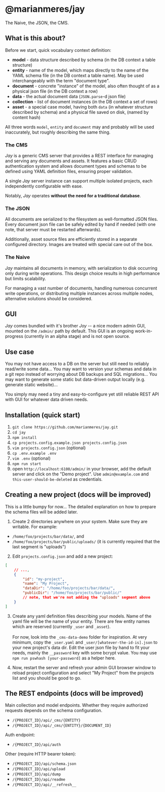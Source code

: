 # @marianmeres/jay

The Naive, the JSON, the CMS.

## What is this about?

Before we start, quick vocabulary context definition:

- **model** - data structure described by schema (in the DB context a table structure)
- **entity** - name of the model, which maps directly to the name of the YAML schema file (in the DB context a table name). May be used interchangeably with the term "document type".
- **document** - concrete "instance" of the model, also often thought of as a physical json file (in the DB context a row)
- **data** - the actual document data (`JSON.parse`-d json file)
- **collection** - list of document instances (in the DB context a set of rows)
- **asset** - a special case model, having both `data` (in whatever structure described by schema) and a physical file saved on disk, (named by content hash)

All three words `model`, `entity` and `document` may and probably will be used inaccurately, but roughly describing the same thing.

### The CMS

_Jay_ is a generic CMS server that provides a REST interface for managing and serving any documents and assets. It features a basic CRUD authentication system and allows document types and schemas to be defined using YAML definition files, ensuring proper validation.

A single _Jay_ server instance can support multiple isolated projects, each independently configurable with ease.

Notably, _Jay_ operates **without the need for a traditional database**.

### The JSON

All documents are serialized to the filesystem as well-formatted JSON files. Every document json file can be safely edited by hand if needed (with one note, that server must be restarted afterwards).

Additionally, asset source files are efficiently stored in a separate configured directory. Images are treated with special care out of the box.

### The Naive

_Jay_ maintains all documents in memory, with serialization to disk occurring only during write operations. This design choice results in high performance but limits scalability.

For managing a vast number of documents, handling numerous concurrent write operations, or distributing multiple instances across multiple nodes, alternative solutions should be considered.

## GUI

_Jay_ comes bundled with it's brother _Joy_ -- a nice modern admin GUI, mounted on the `/admin/` path by default. This GUI is an ongoing work-in-progress (currently in an alpha stage) and is not open source.

## Use case

You may not have access to a DB on the server but still need to reliably read/write some data... You may want to version your schemas and data in a git repo instead of worrying about DB backups and SQL migrations... You may want to generate some static but data-driven output locally (e.g. generate static website)...

You simply may need a tiny and easy-to-configure yet still reliable REST API with GUI for whatever data driven needs.

## Installation (quick start)

1. `git clone https://github.com/marianmeres/jay.git`
2. `cd jay`
3. `npm install`
4. `cp projects.config.example.json projects.config.json`
5. `vim projects.config.json` (optional)
6. `cp .env.example .env`
7. `vim .env` (optional)
8. `npm run start`
9. open `http://localhost:6100/admin/` in your browser, add the default server and click on the "Demo project". Use `admin@example.com` and `this-user-should-be-deleted` as credentials.

## Creating a new project (docs will be improved)

This is a little bumpy for now... The detailed explanation on how to prepare the schema files will be added later.

1. Create 2 directories anywhere on your system. Make sure they are writable. For example:

- `/home/foo/projects/bar/data/`, and
- `/home/foo/projects/bar/public/uploads/` (it is currently required that the last segment is "uploads")

2. Edit `projects.config.json` and add a new project:

```json
[
	// ...,
	{
		"id": "my-project",
		"name": "My Project",
		"dataDir": "/home/foo/projects/bar/data/",
		"publicDir": "/home/foo/projects/bar/public/"
		// note, that we're not adding the "uploads" segment above
	}
]
```

3. Create any yaml definition files describing your models. Name of the yaml file will be the name of your entity. There are few entity names which are reserved (currently `_user` and `_asset`).
   <br /><br />For now, look into the `_cms-data-demo` folder for inspiration. At very minimum, copy the `_user.yaml` and `_user/[whatever-the-id-is].json` to your new project's data dir. Edit the user json file by hand to fit your needs, mainly the `__password` key with some bcrypt value. You may use `npm run pswhash [your-password]` as a helper here.

4. Now, restart the server and refresh your admin GUI browser window to reload project configuration and select "My Project" from the projects list and you should be good to go.

## The REST endpoints (docs will be improved)

Main collection and model endpoints. Whether they require authorized requests depends on the schema configuration.

- `/{PROJECT_ID}/api/_cms/{ENTITY}`
- `/{PROJECT_ID}/api/_cms/{ENTITY}/{DOCUMENT_ID}`

Auth endpoint:

- `/{PROJECT_ID}/api/auth`

Other (require HTTP bearer token):

- `/{PROJECT_ID}/api/schema.json`
- `/{PROJECT_ID}/api/upload`
- `/{PROJECT_ID}/api/dump`
- `/{PROJECT_ID}/api/readme`
- `/{PROJECT_ID}/api/__refresh__`
